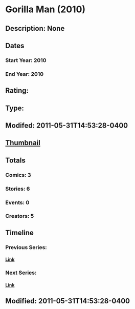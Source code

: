 # Gorilla Man (2010)
## Description: None
## Dates
### Start Year: 2010
### End Year: 2010
## Rating: 
## Type: 
## Modifed: 2011-05-31T14:53:28-0400
## [Thumbnail](http://i.annihil.us/u/prod/marvel/i/mg/6/b0/4bc5c98561f60.jpg)
## Totals
### Comics: 3
### Stories: 6
### Events: 0
### Creators: 5
## Timeline
### Previous Series: 
#### [Link]()
### Next Series: 
#### [Link]()
## Modified: 2011-05-31T14:53:28-0400